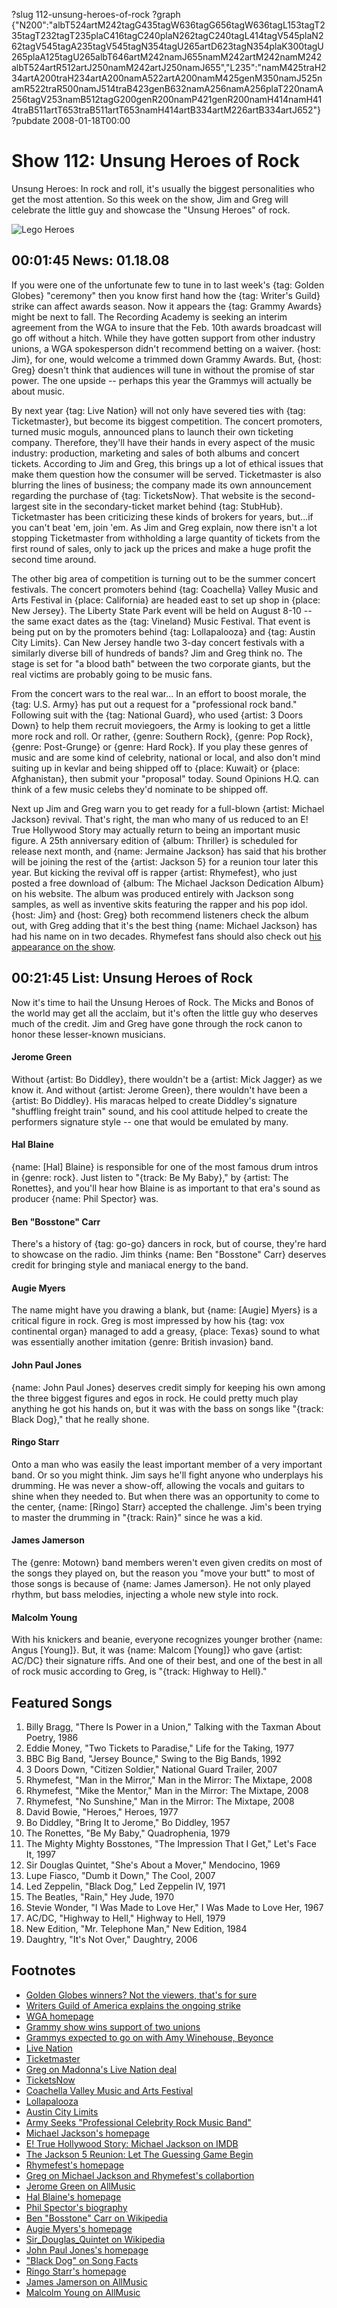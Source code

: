 ?slug 112-unsung-heroes-of-rock
?graph {"N200":"albT524artM242tagG435tagW636tagG656tagW636tagL153tagT235tagT232tagT235plaC416tagC240plaN262tagC240tagL414tagV545plaN262tagV545tagA235tagV545tagN354tagU265artD623tagN354plaK300tagU265plaA125tagU265albT646artM242namJ655namM242artM242namM242albT524artR512artJ250namM242artJ250namJ655","L235":"namM425traH234artA200traH234artA200namA522artA200namM425genM350namJ525namR522traR500namJ514traB423genB632namA256namA256plaT220namA256tagV253namB512tagG200genR200namP421genR200namH414namH414traB511artT653traB511artT653namH414artB334artM226artB334artJ652"}
?pubdate 2008-01-18T00:00

# Show 112: Unsung Heroes of Rock
Unsung Heroes: In rock and roll, it's usually the biggest personalities who get the most attention. So this week on the show, Jim and Greg will celebrate the little guy and showcase the "Unsung Heroes" of rock.

![Lego Heroes](http://static.soundopinions.org/images/2008/unsungheroes.jpg)

## 00:01:45 News: 01.18.08
If you were one of the unfortunate few to tune in to last week's {tag: Golden Globes} "ceremony" then you know first hand how the {tag: Writer's Guild} strike can affect awards season. Now it appears the {tag: Grammy Awards} might be next to fall. The Recording Academy is seeking an interim agreement from the WGA to insure that the Feb. 10th awards broadcast will go off without a hitch. While they have gotten support from other industry unions, a WGA spokesperson didn't recommend betting on a waiver. {host: Jim}, for one, would welcome a trimmed down Grammy Awards. But, {host: Greg} doesn't think that audiences will tune in without the promise of star power. The one upside -- perhaps this year the Grammys will actually be about music.

By next year {tag: Live Nation} will not only have severed ties with {tag: Ticketmaster}, but become its biggest competition. The concert promoters, turned music moguls, announced plans to launch their own ticketing company. Therefore, they'll have their hands in every aspect of the music industry: production, marketing and sales of both albums and concert tickets. According to Jim and Greg, this brings up a lot of ethical issues that make them question how the consumer will be served. Ticketmaster is also blurring the lines of business; the company made its own announcement regarding the purchase of {tag: TicketsNow}. That website is the second-largest site in the secondary-ticket market behind {tag: StubHub}. Ticketmaster has been criticizing these kinds of brokers for years, but...if you can't beat 'em, join 'em. As Jim and Greg explain, now there isn't a lot stopping Ticketmaster from withholding a large quantity of tickets from the first round of sales, only to jack up the prices and make a huge profit the second time around.

The other big area of competition is turning out to be the summer concert festivals. The concert promoters behind {tag: Coachella} Valley Music and Arts Festival in {place: California} are headed east to set up shop in {place: New Jersey}. The Liberty State Park event will be held on August 8-10 -- the same exact dates as the {tag: Vineland} Music Festival. That event is being put on by the promoters behind {tag: Lollapalooza} and {tag: Austin City Limits}. Can New Jersey handle two 3-day concert festivals with a similarly diverse bill of hundreds of bands? Jim and Greg think no. The stage is set for "a blood bath" between the two corporate giants, but the real victims are probably going to be music fans.

From the concert wars to the real war... In an effort to boost morale, the {tag: U.S. Army} has put out a request for a "professional rock band." Following suit with the {tag: National Guard}, who used {artist: 3 Doors Down} to help them recruit moviegoers, the Army is looking to get a little more rock and roll. Or rather, {genre: Southern Rock}, {genre: Pop Rock}, {genre: Post-Grunge} or {genre: Hard Rock}. If you play these genres of music and are some kind of celebrity, national or local, and also don't mind suiting up in kevlar and being shipped off to {place: Kuwait} or {place: Afghanistan}, then submit your "proposal" today. Sound Opinions H.Q. can think of a few music celebs they'd nominate to be shipped off.

Next up Jim and Greg warn you to get ready for a full-blown {artist: Michael Jackson} revival. That's right, the man who many of us reduced to an E! True Hollywood Story may actually return to being an important music figure. A 25th anniversary edition of {album: Thriller} is scheduled for release next month, and {name: Jermaine Jackson} has said that his brother will be joining the rest of the {artist: Jackson 5} for a reunion tour later this year. But kicking the revival off is rapper {artist: Rhymefest}, who just posted a free download of {album: The Michael Jackson Dedication Album} on his website. The album was produced entirely with Jackson song samples, as well as inventive skits featuring the rapper and his pop idol. {host: Jim} and {host: Greg} both recommend listeners check the album out, with Greg adding that it's the best thing {name: Michael Jackson} has had his name on in two decades. Rhymefest fans should also check out [his appearance on the show](/show/33/).

## 00:21:45 List: Unsung Heroes of Rock
Now it's time to hail the Unsung Heroes of Rock. The Micks and Bonos of the world may get all the acclaim, but it's often the little guy who deserves much of the credit. Jim and Greg have gone through the rock canon to honor these lesser-known musicians.

#### Jerome Green
Without {artist: Bo Diddley}, there wouldn't be a {artist: Mick Jagger} as we know it. And without {artist: Jerome Green}, there wouldn't have been a {artist: Bo Diddley}. His maracas helped to create Diddley's signature "shuffling freight train" sound, and his cool attitude helped to create the performers signature style -- one that would be emulated by many. 

#### Hal Blaine
{name: [Hal] Blaine} is responsible for one of the most famous drum intros in {genre: rock}. Just listen to "{track: Be My Baby}," by {artist: The Ronettes}, and you'll hear how Blaine is as important to that era's sound as producer {name: Phil Spector} was.

#### Ben "Bosstone" Carr
There's a history of {tag: go-go} dancers in rock, but of course, they're hard to showcase on the radio. Jim thinks {name: Ben "Bosstone" Carr} deserves credit for bringing style and maniacal energy to the band.

#### Augie Myers
The name might have you drawing a blank, but {name: [Augie] Myers} is a critical figure in rock. Greg is most impressed by how his {tag: vox continental organ} managed to add a greasy, {place: Texas} sound to what was essentially another imitation {genre: British invasion} band.

#### John Paul Jones
{name: John Paul Jones} deserves credit simply for keeping his own among the three biggest figures and egos in rock. He could pretty much play anything he got his hands on, but it was with the bass on songs like "{track: Black Dog}," that he really shone.

#### Ringo Starr
Onto a man who was easily the least important member of a very important band. Or so you might think. Jim says he'll fight anyone who underplays his drumming. He was never a show-off, allowing the vocals and guitars to shine when they needed to. But when there was an opportunity to come to the center, {name: [Ringo] Starr} accepted the challenge. Jim's been trying to master the drumming in "{track: Rain}" since he was a kid.

#### James Jamerson
The {genre: Motown} band members weren't even given credits on most of the songs they played on, but the reason you "move your butt" to most of those songs is because of {name: James Jamerson}. He not only played rhythm, but bass melodies, injecting a whole new style into rock.

#### Malcolm Young
With his knickers and beanie, everyone recognizes younger brother {name: Angus [Young]}. But, it was {name: Malcom [Young]} who gave {artist: AC/DC} their signature riffs. And one of their best, and one of the best in all of rock music according to Greg, is "{track: Highway to Hell}." 

## Featured Songs
1. Billy Bragg, "There Is Power in a Union," Talking with the Taxman About Poetry, 1986
2. Eddie Money, "Two Tickets to Paradise," Life for the Taking, 1977
3. BBC Big Band, "Jersey Bounce," Swing to the Big Bands, 1992
4. 3 Doors Down, "Citizen Soldier," National Guard Trailer, 2007
5. Rhymefest, "Man in the Mirror," Man in the Mirror: The Mixtape, 2008
6. Rhymefest, "Mike the Mentor," Man in the Mirror: The Mixtape, 2008
7. Rhymefest, "No Sunshine," Man in the Mirror: The Mixtape, 2008
8. David Bowie, "Heroes," Heroes, 1977
9. Bo Diddley, "Bring It to Jerome," Bo Diddley, 1957
10. The Ronettes, "Be My Baby," Quadrophenia, 1979
11. The Mighty Mighty Bosstones, "The Impression That I Get," Let's Face It, 1997
12. Sir Douglas Quintet, "She's About a Mover," Mendocino, 1969
13. Lupe Fiasco, "Dumb it Down," The Cool, 2007
14. Led Zeppelin, "Black Dog," Led Zeppelin IV, 1971
15. The Beatles, "Rain," Hey Jude, 1970
16. Stevie Wonder, "I Was Made to Love Her," I Was Made to Love Her, 1967
17. AC/DC, "Highway to Hell," Highway to Hell, 1979
18. New Edition, "Mr. Telephone Man," New Edition, 1984
19. Daughtry, "It's Not Over," Daughtry, 2006

## Footnotes
- [Golden Globes winners? Not the viewers, that's for sure](http://featuresblogs.chicagotribune.com/entertainment_tv/2008/01/golden-globes.html)
- [Writers Guild of America explains the ongoing strike](http://www.youtube.com/watch?v=oJ55Ir2jCxk)
- [WGA homepage](http://www.wga.org/)
- [Grammy show wins support of two unions](http://www.latimes.com/entertainment/news/music/la-fi-grammy16jan16,1,3361038.story?coll=la-entnews-music-topstories)
- [Grammys expected to go on with Amy Winehouse, Beyonce](http://hollywoodinsider.ew.com/2008/01/grammy-update-w.html)
- [Live Nation](http://www.livenation.com/)
- [Ticketmaster](http://www.ticketmaster.com/)
- [Greg on Madonna's Live Nation deal](http://leisureblogs.chicagotribune.com/turn_it_up/2007/10/madonnas-live-n.html)
- [TicketsNow](http://www.ticketsnow.com/)
- [Coachella Valley Music and Arts Festival](http://www.coachella.com/)
- [Lollapalooza](http://www.lollapalooza.com/)
- [Austin City Limits](http://www.aclfestival.com/)
- [Army Seeks "Professional Celebrity Rock Music Band"](http://blog.wired.com/defense/2008/01/army-seeks-prof.html)
- [Michael Jackson's homepage](http://www.michaeljackson.com/)
- [E! True Hollywood Story: Michael Jackson on IMDB](http://www.imdb.com/title/tt0417966/)
- [The Jackson 5 Reunion: Let The Guessing Game Begin](http://idolator.com/tunes/rumors/the-jackson-5-reunion-let-the-guessing-game-begin-326360.php)
- [Rhymefest's homepage](http://www.rhymefest.com/)
- [Greg on Michael Jackson and Rhymefest's collabortion](http://leisureblogs.chicagotribune.com/turn_it_up/2008/01/michael-jackson.html)
- [Jerome Green on AllMusic](http://www.allmusic.com/artist/jerome-green-mn0000325428)
- [Hal Blaine's homepage](http://halblaine.com/)
- [Phil Spector's biography](http://www.history-of-rock.com/spector.htm)
- [Ben "Bosstone" Carr on Wikipedia](http://en.wikipedia.org/wiki/The_Mighty_Mighty_Bosstones#Band_members)
- [Augie Myers's homepage](http://www.augiemeyers.com/)
- [Sir_Douglas_Quintet on Wikipedia](http://en.wikipedia.org/wiki/Sir_Douglas_Quintet)
- [John Paul Jones's homepage](http://www.johnpauljones.com/)
- ["Black Dog" on Song Facts](http://www.songfacts.com/detail.php?id=334)
- [Ringo Starr's homepage](http://www.ringostarr.com/)
- [James Jamerson on AllMusic](http://www.allmusic.com/artist/james-jamerson-mn0000123578)
- [Malcolm Young on AllMusic](http://www.allmusic.com/artist/malcolm-young-mn0000562418)
